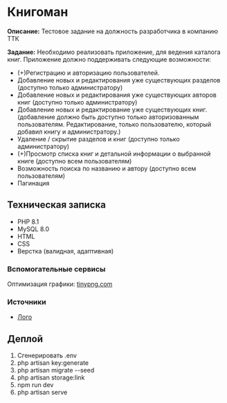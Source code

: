 # Книгоман  

__Описание:__ Тестовое задание на должность разработчика в компанию ТТК  

__Задание:__ Необходимо реализовать приложение, для ведения каталога книг. Приложение должно поддерживать следующие возможности:  
- (+)Регистрацию и авторизацию пользователей.  
- Добавление новых и редактирования уже существующих разделов (доступно только администратору)  
- Добавление новых и редактирования уже существующих авторов книг (доступно только администратору)  
- Добавление новых и редактирование уже существующих книг. (добавление должно быть доступно только авторизованным пользователям. Редактирование, только пользователю, который добавил книгу и администратору.)  
- Удаление / скрытие разделов и книг (доступно только администратору)  
- (+)Просмотр списка книг и детальной информации о выбранной книге (доступно всем пользователям)  
- Возможность поиска по названию и автору (доступно всем пользователям)  
- Пагинация  

## Техническая записка  

- PHP 8.1  
- MySQL 8.0  
- HTML  
- CSS  
- Верстка (валидная, адаптивная)  

### Вспомогательные сервисы  

Оптимизация графики: [tinypng.com](https://tinypng.com/)  

### Источники  

- [Лого](https://www.svgrepo.com/svg/492785/book-and-person-summer)  


## Деплой  

1. Сгенерировать .env  
2. php artisan key:generate  
3. php artisan migrate --seed  
4. php artisan storage:link  
4. npm run dev  
5. php artisan serve  
